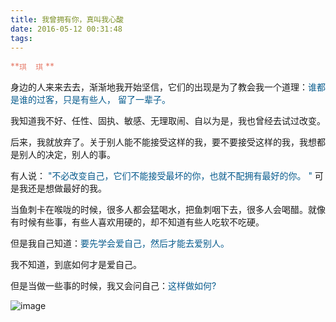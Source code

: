 ```yaml
---
title: 我曾拥有你，真叫我心酸
date: 2016-05-12 00:31:48
tags:
---
```

    
    
  <font color=#e78170>**````琪  琪````  **  </font>

  身边的人来来去去，渐渐地我开始坚信，它们的出现是为了教会我一个道理：<font color=#075b8d>谁都是谁的过客，只是有些人，  留了一辈子。</font>   
  
  我知道我不好、任性、固执、敏感、无理取闹、自以为是，我也曾经去试过改变。    
  
  后来，我就放弃了。关于别人能不能接受这样的我，要不要接受这样的我，我想都是别人的决定，别人的事。   
   
  有人说：    <font color=#075b8d>"不必改变自己，它们不能接受最坏的你，也就不配拥有最好的你。  "</font>  可是我还是想做最好的我。        
  
  当鱼刺卡在喉咙的时候，很多人都会猛喝水，把鱼刺咽下去，很多人会喝醋。就像有时候有些事，有些人喜欢用硬的，却不知道有些人吃软不吃硬。    
 
  
  但是我自己知道：<font color=#075b8d>要先学会爱自己，然后才能去爱别人。</font>
  
  我不知道，到底如何才是爱自己。      
  
  但是当做一些事的时候，我又会问自己：<font color=#075b8d>这样做如何? </font>
  
  ![image](http://pic.hisihi.com/2016-05-12/1463063368221879.png)